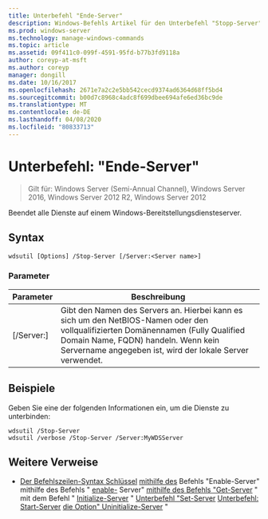 ```yaml
---
title: Unterbefehl "Ende-Server"
description: Windows-Befehls Artikel für den Unterbefehl "Stopp-Server", der alle Dienste auf einem Windows-Bereitstellungsdiensteserver stoppt.
ms.prod: windows-server
ms.technology: manage-windows-commands
ms.topic: article
ms.assetid: 09f411c0-099f-4591-95fd-b77b3fd9118a
author: coreyp-at-msft
ms.author: coreyp
manager: dongill
ms.date: 10/16/2017
ms.openlocfilehash: 2671e7a2c2e5bb542cecd9374ad6364d68ff5bd4
ms.sourcegitcommit: b00d7c8968c4adc8f699dbee694afe6ed36bc9de
ms.translationtype: MT
ms.contentlocale: de-DE
ms.lasthandoff: 04/08/2020
ms.locfileid: "80833713"
---
```

# <a name="subcommand-stop-server"></a>Unterbefehl: "Ende-Server"

>Gilt für: Windows Server (Semi-Annual Channel), Windows Server 2016, Windows Server 2012 R2, Windows Server 2012

Beendet alle Dienste auf einem Windows-Bereitstellungsdiensteserver.

## <a name="syntax"></a>Syntax
```
wdsutil [Options] /Stop-Server [/Server:<Server name>]
```
### <a name="parameters"></a>Parameter
|Parameter|Beschreibung|
|-------|--------|
|[/Server:<Server name>]|Gibt den Namen des Servers an. Hierbei kann es sich um den NetBIOS-Namen oder den vollqualifizierten Domänennamen (Fully Qualified Domain Name, FQDN) handeln. Wenn kein Servername angegeben ist, wird der lokale Server verwendet.|
## <a name="examples"></a><a name=BKMK_examples></a>Beispiele
Geben Sie eine der folgenden Informationen ein, um die Dienste zu unterbinden:
```
wdsutil /Stop-Server
wdsutil /verbose /Stop-Server /Server:MyWDSServer
```
## <a name="additional-references"></a>Weitere Verweise
- [Der Befehlszeilen-Syntax Schlüssel](command-line-syntax-key.md)
[mithilfe des](using-the-disable-server-command.md) Befehls "Enable-Server"
mithilfe des Befehls " [enable-](using-the-enable-server-command.md) Server"
[mithilfe des Befehls "Get-Server](using-the-get-server-command.md) "
mit dem Befehl " [Initialize-Server](using-the-initialize-server-command.md) "
[Unterbefehl "Set-Server](subcommand-set-server.md)
[Unterbefehl: Start-Server](subcommand-start-server.md)
[die Option" Uninitialize-Server](the-uninitialize-server-option.md) "

